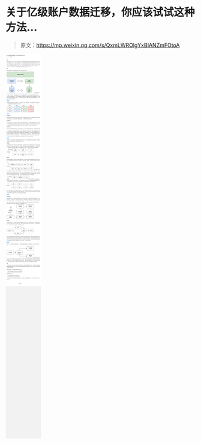 # 关于亿级账户数据迁移，你应该试试这种方法...

> 原文：https://mp.weixin.qq.com/s/QxmLWROlgYxBIANZmFOtoA

![](./images/4.png)
